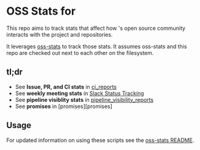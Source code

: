 # OSS Stats for <Project>

This repo aims to track stats that affect how <project>'s open source community
interacts with the project and repositories.

It leverages [oss-stats](https://github.com/jaymzh/oss-stats) to track those
stats. It assumes oss-stats and this repo are checked out next to each other
on the filesystem.

## tl;dr

* See **Issue, PR, and CI stats** in [ci_reports](ci_reports)
* See **weekly meeting stats** in [Slack Status Tracking](team_slack_reports.md)
* See **pipeline visiblity stats** in [pipeline_visibility_reports](pipeline_visibility_reports)
* See **promises** in [promises][promises]

## Usage

For updated information on using these scripts see the [oss-stats
README](https://github.com/jaymzh/oss-stats/blob/main/README.md).
